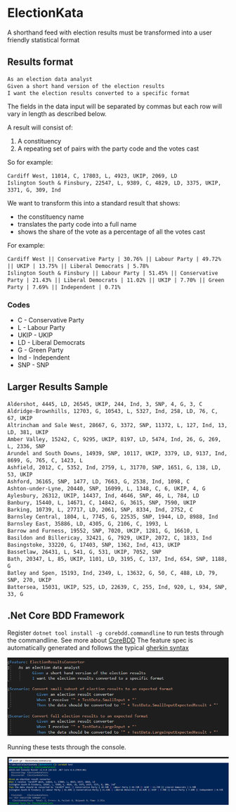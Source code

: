 # ElectionKata
A shorthand feed with election results must be transformed into a user friendly statistical format

## Results format

```
As an election data analyst
Given a short hand version of the election results
I want the election results converted to a specific format
```

The fields in the data input will be separated by commas but each row will vary in length as described below.

A result will consist of:

1. A constituency
2. A repeating set of pairs with the party code and the votes cast

So for example:

    Cardiff West, 11014, C, 17803, L, 4923, UKIP, 2069, LD
    Islington South & Finsbury, 22547, L, 9389, C, 4829, LD, 3375, UKIP, 3371, G, 309, Ind

We want to transform this into a standard result that shows:

* the constituency name
* translates the party code into a full name
* shows the share of the vote as a percentage of all the votes cast

For example:

    Cardiff West || Conservative Party | 30.76% || Labour Party | 49.72% || UKIP | 13.75% || Liberal Democrats | 5.78%
    Islington South & Finsbury || Labour Party | 51.45% || Conservative Party | 21.43% || Liberal Democrats | 11.02% || UKIP | 7.70% || Green Party | 7.69% || Independent | 0.71%

### Codes

* C - Conservative Party
* L - Labour Party
* UKIP - UKIP
* LD - Liberal Democrats
* G - Green Party
* Ind - Independent
* SNP - SNP

<div style="page-break-after: always;"></div>

## Larger Results Sample
```
Aldershot, 4445, LD, 26545, UKIP, 244, Ind, 3, SNP, 4, G, 3, C
Aldridge-Brownhills, 12703, G, 10543, L, 5327, Ind, 258, LD, 76, C, 67, UKIP
Altrincham and Sale West, 28667, G, 3372, SNP, 11372, L, 127, Ind, 13, LD, 381, UKIP
Amber Valley, 15242, C, 9295, UKIP, 8197, LD, 5474, Ind, 26, G, 269, L, 2336, SNP
Arundel and South Downs, 14939, SNP, 10117, UKIP, 3379, LD, 9137, Ind, 8699, G, 765, C, 1423, L
Ashfield, 2012, C, 5352, Ind, 2759, L, 31770, SNP, 1651, G, 138, LD, 53, UKIP
Ashford, 36165, SNP, 1477, LD, 7663, G, 2538, Ind, 1098, C
Ashton-under-Lyne, 20440, SNP, 16099, L, 1348, C, 6, UKIP, 4, G
Aylesbury, 26312, UKIP, 14437, Ind, 4646, SNP, 46, L, 784, LD
Banbury, 15440, L, 14671, C, 14842, G, 3615, SNP, 7590, UKIP
Barking, 10739, L, 27717, LD, 2061, SNP, 8334, Ind, 2752, C
Barnsley Central, 1804, L, 7745, G, 22535, SNP, 1944, LD, 8988, Ind
Barnsley East, 35886, LD, 4305, G, 2106, C, 1993, L
Barrow and Furness, 19552, SNP, 7020, UKIP, 1281, G, 16610, L
Basildon and Billericay, 32421, G, 7929, UKIP, 2072, C, 1833, Ind
Basingstoke, 33220, G, 17403, SNP, 1362, Ind, 413, UKIP
Bassetlaw, 26431, L, 541, G, 531, UKIP, 7052, SNP
Bath, 20347, L, 85, UKIP, 1101, LD, 3195, C, 137, Ind, 654, SNP, 1188, G
Batley and Spen, 15193, Ind, 2349, L, 13632, G, 50, C, 488, LD, 79, SNP, 270, UKIP
Battersea, 15031, UKIP, 525, LD, 22639, C, 255, Ind, 920, L, 934, SNP, 33, G
```

## .Net Core BDD Framework
Register `dotnet tool install -g corebdd.commandline` to run tests through the commandline. See more about [CoreBDD](https://github.com/stevenknox/CoreBDD)
The feature spec is automatically generated and follows the typical [gherkin syntax](https://docs.cucumber.io/gherkin/)

!["Gherkin"](screenshots/Feature-spec.png)

Running these tests through the console.

!["Test Results"](screenshots/corebdd-test.png)